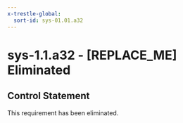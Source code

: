 ```yaml
---
x-trestle-global:
  sort-id: sys-01.01.a32
---
```


# sys-1.1.a32 - \[REPLACE_ME\] Eliminated

## Control Statement

This requirement has been eliminated.

